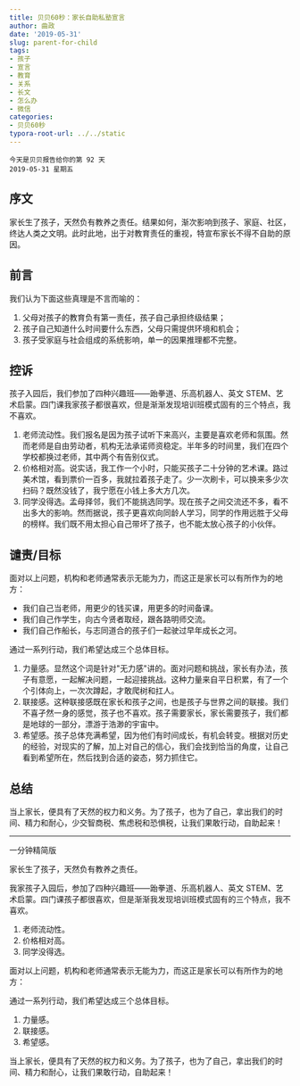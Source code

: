 ```yaml
---
title: 贝贝60秒：家长自助私塾宣言
author: 曲政
date: '2019-05-31'
slug: parent-for-child
tags:
- 孩子
- 宣言
- 教育
- 关系
- 长文
- 怎么办
- 微信
categories:
- 贝贝60秒
typora-root-url: ../../static
---
```


```
今天是贝贝报告给你的第 92 天 
2019-05-31 星期五
```



## 序文

家长生了孩子，天然负有教养之责任。结果如何，渐次影响到孩子、家庭、社区，终达人类之文明。此时此地，出于对教育责任的重视，特宣布家长不得不自助的原因。

## 前言

我们认为下面这些真理是不言而喻的：

1.  父母对孩子的教育负有第一责任，孩子自己承担终级结果；
2.  孩子自己知道什么时间要什么东西，父母只需提供环境和机会；
3.  孩子受家庭与社会组成的系统影响，单一的因果推理都不完整。

## 控诉

孩子入园后，我们参加了四种兴趣班——跆拳道、乐高机器人、英文 STEM、艺术启蒙。四门课我家孩子都很喜欢，但是渐渐发现培训班模式固有的三个特点，我不喜欢。

1.  老师流动性。我们报名是因为孩子试听下来高兴，主要是喜欢老师和氛围。然而老师是自由劳动者，机构无法承诺师资稳定。半年多的时间里，我们在四个学校都换过老师，其中两个有告别仪式。
2.  价格相对高。说实话，我工作一个小时，只能买孩子二十分钟的艺术课。路过美术馆，看到票价一百多，我就拉着孩子走了。少一次刷卡，可以换来多少次扫码？既然没钱了，我宁愿在小钱上多大方几次。
3.  同学没得选。孟母择邻，我们不能挑选同学。现在孩子之间交流还不多，看不出多大的影响。然而据说，孩子更喜欢向同龄人学习，同学的作用远胜于父母的榜样。我们既不用太担心自己带坏了孩子，也不能太放心孩子的小伙伴。

## 谴责/目标

面对以上问题，机构和老师通常表示无能为力，而这正是家长可以有所作为的地方：

-   我们自己当老师，用更少的钱买课，用更多的时间备课。
-   我们自己作学生，向古今贤者取经，跟各路明师交流。
-   我们自己作船长，与志同道合的孩子们一起驶过早年成长之河。

通过一系列行动，我们希望达成三个总体目标。

1.  力量感。显然这个词是针对"无力感"讲的。面对问题和挑战，家长有办法，孩子有意愿，一起解决问题，一起迎接挑战。这种力量来自平日积累，有了一个个引体向上，一次次蹲起，才敢爬树和扛人。
2.  联接感。这种联接感既在家长和孩子之间，也是孩子与世界之间的联接。我们不喜孑然一身的感觉，孩子也不喜欢。孩子需要家长，家长需要孩子，我们都是地球的一部分，漂游于浩渺的宇宙中。
3.  希望感。孩子总体充满希望，因为他们有时间成长，有机会转变。根据对历史的经验，对现实的了解，加上对自己的信心，我们会找到恰当的角度，让自己看到希望所在，然后找到合适的姿态，努力抓住它。

## 总结

当上家长，便具有了天然的权力和义务。为了孩子，也为了自己，拿出我们的时间、精力和耐心，少交智商税、焦虑税和恐惧税，让我们果敢行动，自助起来！

------

一分钟精简版

家长生了孩子，天然负有教养之责任。

我家孩子入园后，参加了四种兴趣班——跆拳道、乐高机器人、英文 STEM、艺术启蒙。四门课孩子都很喜欢，但是渐渐我发现培训班模式固有的三个特点，我不喜欢。

1.  老师流动性。
2.  价格相对高。
3.  同学没得选。

面对以上问题，机构和老师通常表示无能为力，而这正是家长可以有所作为的地方：

通过一系列行动，我们希望达成三个总体目标。

1.  力量感。
2.  联接感。
3.  希望感。

当上家长，便具有了天然的权力和义务。为了孩子，也为了自己，拿出我们的时间、精力和耐心，让我们果敢行动，自助起来！